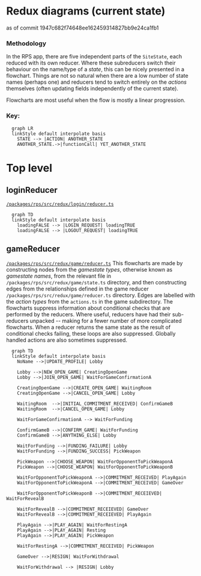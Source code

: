 <!-- Recommend VSCode plugin 
Name: Markdown Preview Mermaid Support
Id: bierner.markdown-mermaid
Description: Adds Mermaid diagram and flowchart support to VS Code's builtin markdown preview
Version: 1.1.2
Publisher: Matt Bierner
VS Marketplace Link: https://marketplace.visualstudio.com/items?itemName=bierner.markdown-mermaid -->
# Redux diagrams (current state)
as of commit 1947c682f74648ee162459314827bb9e24ca1fb1
### Methodology
In the RPS app, there are five independent parts of the `SiteState`, each reduced with its own reducer. Where these subreducers switch their behaviour on the name/type of a *state*, this can be nicely presented in a flowchart. Things are not so natural when there are a low number of state names (perhaps one) and reducers tend to switch entirely on the *actions* themselves (often updating fields independently of the current state).

Flowcharts are most useful when the flow is mostly a linear progression.


### Key: 
```mermaid
  graph LR
  linkStyle default interpolate basis
    STATE --> |ACTION| ANOTHER_STATE
    ANOTHER_STATE.->|functionCall| YET_ANOTHER_STATE
```
# Top level
## loginReducer
[`/packages/rps/src/redux/login/reducer.ts`](../src/redux/login/reducer.ts)
```mermaid
  graph TD
  linkStyle default interpolate basis
    loadingFALSE --> |LOGIN_REQUEST| loadingTRUE
    loadingFALSE --> |LOGOUT_REQUEST| loadingTRUE
```
<!-- etc -- doesn't fit in a flowchart so nicely. -->
## gameReducer
[`/packages/rps/src/redux/game/reducer.ts`](../src/redux/game/reducer.ts)
This flowcharts are made by constructing nodes from the *gamestate types*, otherwise known as *gamestate names*, from the relevant file in `/packages/rps/src/redux/game/state.ts` directory, and then constructing edges from the relationships defined in the game reducer `/packages/rps/src/redux/game/reducer.ts` directory. Edges are labelled with the *action types* from the `actions.ts` in the game subdirectory. The flowcharts suppress information about conditional checks that are performed by the reducers. Where useful, reducers have had their sub-reducers unpacked -- making for a fewer number of more complicated flowcharts. When a reducer returns the same state as the result of conditional checks failing, these loops are also suppressed. Globally handled actions are also sometimes suppressed.


```mermaid
  graph TD
  linkStyle default interpolate basis
    NoName -->|UPDATE_PROFILE| Lobby

    Lobby -->|NEW_OPEN_GAME| CreatingOpenGame
    Lobby -->|JOIN_OPEN_GAME| WaitForGameConfirmationA

    CreatingOpenGame -->|CREATE_OPEN_GAME| WaitingRoom
    CreatingOpenGame -->|CANCEL_OPEN_GAME| Lobby

    WaitingRoom  -->|INITIAL_COMMITMENT_RECEIVED| ConfirmGameB
    WaitingRoom  -->|CANCEL_OPEN_GAME| Lobby

    WaitForGameConfirmationA --> WaitForFunding

    ConfirmGameB -->|CONFIRM_GAME| WaitForFunding
    ConfirmGameB -->|ANYTHING_ELSE| Lobby

    WaitForFunding -->|FUNDING_FAILURE| Lobby
    WaitForFunding -->|FUNDING_SUCCESS| PickWeapon

    PickWeapon -->|CHOOSE_WEAPON| WaitForOpponentToPickWeaponA
    PickWeapon -->|CHOOSE_WEAPON| WaitForOpponentToPickWeaponB

    WaitForOpponentToPickWeaponA -->|COMMITMENT_RECEIVED| PlayAgain
    WaitForOpponentToPickWeaponA -->|COMMITMENT_RECEIVED| GameOver

    WaitForOpponentToPickWeaponB -->|COMMITMENT_RECEIEVED| WaitForRevealB

    WaitForRevealB -->|COMMITMENT_RECEIEVED| GameOver
    WaitForRevealB -->|COMMITMENT_RECEIEVED| PlayAgain

    PlayAgain -->|PLAY_AGAIN| WaitForRestingA
    PlayAgain -->|PLAY_AGAIN| Resting
    PlayAgain -->|PLAY_AGAIN| PickWeapon

    WaitForRestingA -->|COMMITMENT_RECEIVED| PickWeapon

    GameOver -->|RESIGN| WaitForWithdrawal

    WaitForWithdrawal --> |RESIGN| Lobby




```